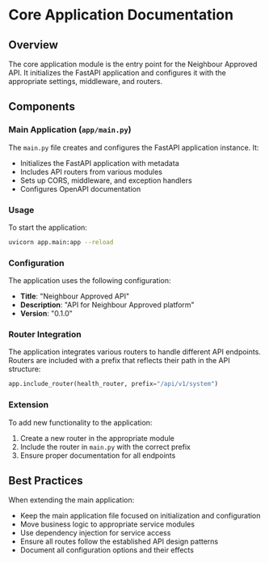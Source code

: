 # Core Application Documentation

## Overview

The core application module is the entry point for the Neighbour Approved API. It initializes the FastAPI application and configures it with the appropriate settings, middleware, and routers.

## Components

### Main Application (`app/main.py`)

The `main.py` file creates and configures the FastAPI application instance. It:

- Initializes the FastAPI application with metadata
- Includes API routers from various modules
- Sets up CORS, middleware, and exception handlers
- Configures OpenAPI documentation

### Usage

To start the application:

```bash
uvicorn app.main:app --reload
```

### Configuration

The application uses the following configuration:

- **Title**: "Neighbour Approved API"
- **Description**: "API for Neighbour Approved platform"
- **Version**: "0.1.0"

### Router Integration

The application integrates various routers to handle different API endpoints. Routers are included with a prefix that reflects their path in the API structure:

```python
app.include_router(health_router, prefix="/api/v1/system")
```

### Extension

To add new functionality to the application:

1. Create a new router in the appropriate module
2. Include the router in `main.py` with the correct prefix
3. Ensure proper documentation for all endpoints

## Best Practices

When extending the main application:

- Keep the main application file focused on initialization and configuration
- Move business logic to appropriate service modules
- Use dependency injection for service access
- Ensure all routes follow the established API design patterns
- Document all configuration options and their effects
